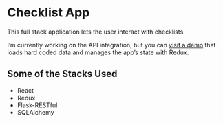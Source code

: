 # Checklist App

This full stack application lets the user interact with checklists.

I’m currently working on the API integration, but you can [visit a demo](https://loquacious-clafoutis-c9499e.netlify.app/) that loads hard coded data and manages the app’s state with Redux.

## Some of the Stacks Used
+ React
+ Redux
+ Flask-RESTful
+ SQLAlchemy
